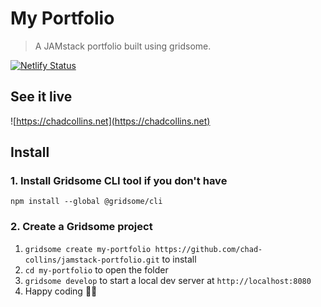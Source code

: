 # My Portfolio

> A JAMstack portfolio built using gridsome.

[![Netlify Status](https://api.netlify.com/api/v1/badges/57680d9b-4654-4942-a671-5f55d3bcc26b/deploy-status)](https://app.netlify.com/sites/chadcollins/deploys)

## See it live

![https://chadcollins.net](https://chadcollins.net)

## Install

### 1. Install Gridsome CLI tool if you don't have

`npm install --global @gridsome/cli`

### 2. Create a Gridsome project

1. `gridsome create my-portfolio https://github.com/chad-collins/jamstack-portfolio.git` to install
2. `cd my-portfolio` to open the folder
3. `gridsome develop` to start a local dev server at `http://localhost:8080`
4. Happy coding 🎉🙌
